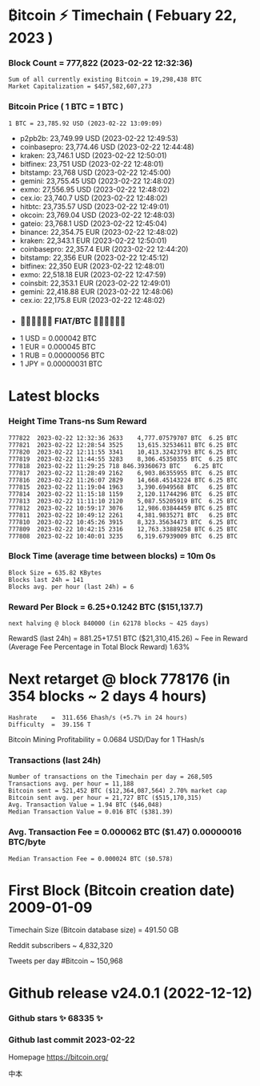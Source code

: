 #  ₿itcoin ⚡ Timechain ( Febuary 22, 2023 )
### Block Count =  777,822 (2023-02-22 12:32:36)
    Sum of all currently existing Bitcoin = 19,298,438 BTC
    Market Capitalization = $457,582,607,273
### Bitcoin Price ( 1 BTC = 1 BTC )
	1 BTC = 23,785.92 USD (2023-02-22 13:09:09)
- p2pb2b: 23,749.99 USD (2023-02-22 12:49:53)
- coinbasepro: 23,774.46 USD (2023-02-22 12:44:48)
- kraken: 23,746.1 USD (2023-02-22 12:50:01)
- bitfinex: 23,751 USD (2023-02-22 12:48:01)
- bitstamp: 23,768 USD (2023-02-22 12:45:00)
- gemini: 23,755.45 USD (2023-02-22 12:48:02)
- exmo: 27,556.95 USD (2023-02-22 12:48:02)
- cex.io: 23,740.7 USD (2023-02-22 12:48:02)
- hitbtc: 23,735.57 USD (2023-02-22 12:49:01)
- okcoin: 23,769.04 USD (2023-02-22 12:48:03)
- gateio: 23,768.1 USD (2023-02-22 12:45:04)
- binance: 22,354.75 EUR (2023-02-22 12:48:02)
- kraken: 22,343.1 EUR (2023-02-22 12:50:01)
- coinbasepro: 22,357.4 EUR (2023-02-22 12:44:20)
- bitstamp: 22,356 EUR (2023-02-22 12:45:12)
- bitfinex: 22,350 EUR (2023-02-22 12:48:01)
- exmo: 22,518.18 EUR (2023-02-22 12:47:59)
- coinsbit: 22,353.1 EUR (2023-02-22 12:49:01)
- gemini: 22,418.88 EUR (2023-02-22 12:48:06)
- cex.io: 22,175.8 EUR (2023-02-22 12:48:02)
- ### 💱💶💵💷💴💱 FIAT/BTC 💱💴💷💵💶💱
- 1 USD = 0.000042 BTC
- 1 EUR = 0.000045 BTC
- 1 RUB = 0.00000056 BTC
- 1 JPY = 0.00000031 BTC
# Latest blocks
### Height	Time	Trans-ns	Sum	Reward
    777822	2023-02-22 12:32:36	2633	4,777.07579707 BTC	6.25 BTC
    777821	2023-02-22 12:28:54	3525	13,615.32534611 BTC	6.25 BTC
    777820	2023-02-22 12:11:55	3341	10,413.32423793 BTC	6.25 BTC
    777819	2023-02-22 11:44:55	3283	8,306.45350355 BTC	6.25 BTC
    777818	2023-02-22 11:29:25	718	846.39360673 BTC	6.25 BTC
    777817	2023-02-22 11:28:49	2162	6,903.86355955 BTC	6.25 BTC
    777816	2023-02-22 11:26:07	2829	14,668.45143224 BTC	6.25 BTC
    777815	2023-02-22 11:19:04	1963	3,390.6949568 BTC	6.25 BTC
    777814	2023-02-22 11:15:18	1159	2,120.11744296 BTC	6.25 BTC
    777813	2023-02-22 11:11:10	2120	5,087.55205919 BTC	6.25 BTC
    777812	2023-02-22 10:59:17	3076	12,986.03844459 BTC	6.25 BTC
    777811	2023-02-22 10:49:12	2261	4,381.9835271 BTC	6.25 BTC
    777810	2023-02-22 10:45:26	3915	8,323.35634473 BTC	6.25 BTC
    777809	2023-02-22 10:42:15	2316	12,763.33889258 BTC	6.25 BTC
    777808	2023-02-22 10:40:01	3235	6,319.67939009 BTC	6.25 BTC
### Block Time (average time between blocks) = 10m 0s
    Block Size = 635.82 KBytes
    Blocks last 24h = 141
    Blocks avg. per hour (last 24h) = 6
### Reward Per Block = 6.25+0.1242 BTC ($151,137.7) 
    next halving @ block 840000 (in 62178 blocks ~ 425 days)
RewardS (last 24h) = 881.25+17.51 BTC ($21,310,415.26) ~ Fee in Reward (Average Fee Percentage in Total Block Reward)	1.63%
# Next retarget @ block 778176 (in 354 blocks ~ 2 days 4 hours)
    Hashrate    =  311.656 Ehash/s (+5.7% in 24 hours)
    Difficulty  =  39.156 T 
Bitcoin Mining Profitability = 0.0684 USD/Day for 1 THash/s
### Transactions (last 24h)
    Number of transactions on the Timechain per day = 268,505
    Transactions avg. per hour = 11,188
    Bitcoin sent = 521,452 BTC ($12,364,087,564) 2.70% market cap
    Bitcoin sent avg. per hour = 21,727 BTC ($515,170,315)
    Avg. Transaction Value = 1.94 BTC ($46,048)
    Median Transaction Value = 0.016 BTC ($381.39)
### Avg. Transaction Fee = 0.000062 BTC ($1.47) 0.00000016 BTC/byte
    Median Transaction Fee = 0.000024 BTC ($0.578)
# First Block (Bitcoin creation date)	2009-01-09
Timechain Size (Bitcoin database size) = 491.50 GB

Reddit subscribers	~  4,832,320

Tweets per day #Bitcoin	~  150,968
# Github release	v24.0.1 (2022-12-12)
### Github stars	✨ 68335 ✨
### Github last commit	2023-02-22

Homepage	https://bitcoin.org/

中本
